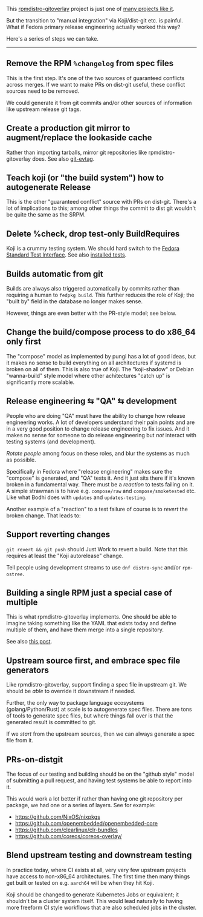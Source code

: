 This [rpmdistro-gitoverlay](https://github.com/cgwalters/rpmdistro-gitoverlay) project
is just one of [many projects like it](https://fedoraproject.org/wiki/Layered_build_scripts_for_package_maintainers).

But the transition to "manual integration" via Koji/dist-git etc. is painful.
What if Fedora primary release engineering actually worked this way?

Here's a series of steps we can take.

---

Remove the RPM `%changelog` from spec files
--

This is the first step. It's one of the two sources of guaranteed conflicts
across merges.  If we want to make PRs on dist-git useful, these conflict
sources need to be removed.

We could generate it from git commits and/or other sources of information
like upstream release git tags.

Create a production git mirror to augment/replace the lookaside cache
---

Rather than importing tarballs, mirror git repositories like rpmdistro-gitoverlay
does.  See also [git-evtag](https://github.com/cgwalters/git-evtag).

Teach koji (or "the build system") how to autogenerate Release
---

This is the other "guaranteed conflict" source with PRs on dist-git.  There's
a lot of implications to this; among other things the commit to dist git wouldn't
be quite the same as the SRPM.

Delete %check, drop test-only BuildRequires
---

Koji is a crummy testing system.  We should hard switch to the [Fedora Standard Test Interface](https://fedoraproject.org/wiki/CI/Standard_Test_Interface).
See also [installed tests](https://wiki.gnome.org/Initiatives/GnomeGoals/InstalledTests).

Builds automatic from git
---

Builds are always also triggered automatically by commits rather than requiring
a human to `fedpkg build`. This further reduces the role of Koji; the "built by"
field in the database no longer makes sense.

However, things are even better with the PR-style model; see below.

Change the build/compose process to do x86_64 only first
---

The "compose" model as implemented by pungi has a lot of good ideas, but
it makes no sense to build everything on all architectures if systemd is broken
on all of them.  This is also true of Koji.  The "koji-shadow" or Debian "wanna-build"
style model where other achitectures "catch up" is significantly more scalable.

Release engineering ⇆ "QA" ⇆ development
---

People who are doing "QA" must have the ability to change how release
engineering works. A lot of developers understand their pain points and are in a
very good position to change release engineering to fix issues. And it makes no
sense for someone to do release engineering but *not* interact with testing
systems (and development).

*Rotate people* among focus on these roles, and blur the systems as much as possible.

Specifically in Fedora where "release engineering" makes sure the "compose" is
generated, and "QA" tests it. And it just sits there if it's known broken in
a fundamental way. There must be a *reaction* to tests failing on it. A simple
strawman is to have e.g. `compose/raw` and `compose/smoketested` etc. Like what
Bodhi does with `updates` and `updates-testing`.

Another example of a "reaction" to a test failure of course is to *revert* the broken
change.  That leads to:

Support reverting changes
---

`git revert && git push` should Just Work to revert a build.  Note that this
requires at least the "Koji autorelease" change.

Tell people using development streams to use `dnf distro-sync` and/or `rpm-ostree`.

Building a single RPM just a special case of multiple
---

This is what rpmdistro-gitoverlay implements.  One should be able to imagine
taking something like the YAML that exists today and define multiple of them, and
have them merge into a single repository.

See also [this post](https://lists.fedoraproject.org/archives/list/devel@lists.fedoraproject.org/message/QDEC4OJRQ3IPY3BDCDMCVQPOU4M4EYDD/).


Upstream source first, and embrace spec file generators
---

Like rpmdistro-gitoverlay, support finding a spec file in upstream git.
We should be *able* to override it downstream if needed.

Further, the only way to package language ecosystems (golang/Python/Rust) at
scale is to autogenerate spec files. There are tons of tools to generate spec
files, but where things fall over is that the generated result is committed to
git.

If we *start* from the upstream sources, then we can always generate a spec
file from it.

PRs-on-distgit
---

The focus of our testing and building should be on the "github style" model
of submitting a pull request, and having test systems be able to report into
it.

This would work a lot better if rather than having one git repository per
package, we had one or a series of layers.  See for example:

 - https://github.com/NixOS/nixpkgs
 - https://github.com/openembedded/openembedded-core
 - https://github.com/clearlinux/clr-bundles
 - https://github.com/coreos/coreos-overlay/

Blend upstream testing and downstream testing
---

In practice today, where CI exists at all, very very few upstream projects have
access to non-x86_64 architectures.  The first time then many things get
built or tested on e.g. `aarch64` will be when they hit Koji.

Koji should be changed to generate Kubernetes Jobs or equivalent; it shouldn't
be a cluster system itself.  This would lead naturally to having more freeform
CI style workflows that are also scheduled jobs in the cluster.
